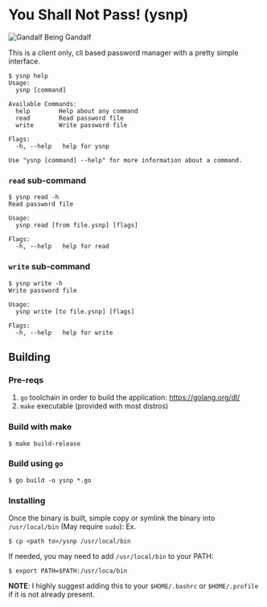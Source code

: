 # You Shall Not Pass! (ysnp)
![Gandalf Being Gandalf](https://media.giphy.com/media/8abAbOrQ9rvLG/giphy.gif)

This is a client only, cli based password manager with a pretty simple interface.
```
$ ysnp help
Usage:
  ysnp [command]

Available Commands:
  help        Help about any command
  read        Read password file
  write       Write password file

Flags:
  -h, --help   help for ysnp

Use "ysnp [command] --help" for more information about a command.
```

### `read` sub-command
```
$ ysnp read -h
Read password file

Usage:
  ysnp read [from file.ysnp] [flags]

Flags:
  -h, --help   help for read
```

### `write` sub-command
```
$ ysnp write -h
Write password file

Usage:
  ysnp write [to file.ysnp] [flags]

Flags:
  -h, --help   help for write
```

## Building
### Pre-reqs
1. `go` toolchain in order to build the application: https://golang.org/dl/
2. `make` executable (provided with most distros)

### Build with make
```
$ make build-release
```

### Build using `go`
```
$ go build -o ysnp *.go
```

### Installing
Once the binary is built, simple copy or symlink the binary into `/usr/local/bin` (May require `sudo`):
Ex.
```
$ cp <path to>/ysnp /usr/local/bin
```

If needed, you may need to add `/usr/local/bin` to your PATH:
```
$ export PATH=$PATH:/usr/loca/bin
```
**NOTE**: I highly suggest adding this to your `$HOME/.bashrc` or `$HOME/.profile` if it is not already present.
